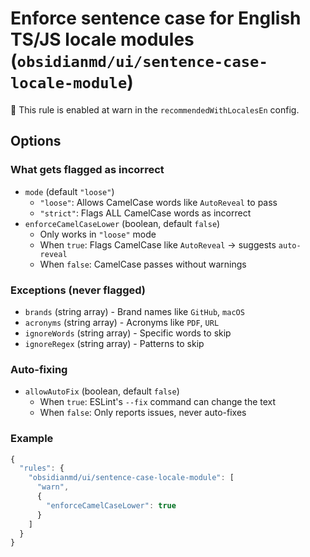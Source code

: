 # Enforce sentence case for English TS/JS locale modules (`obsidianmd/ui/sentence-case-locale-module`)

💼 This rule is enabled at warn in the `recommendedWithLocalesEn` config.

<!-- end auto-generated rule header -->

## Options

### What gets flagged as incorrect

- `mode` (default `"loose"`)
  - `"loose"`: Allows CamelCase words like `AutoReveal` to pass
  - `"strict"`: Flags ALL CamelCase words as incorrect
- `enforceCamelCaseLower` (boolean, default `false`)
  - Only works in `"loose"` mode
  - When `true`: Flags CamelCase like `AutoReveal` → suggests `auto-reveal`
  - When `false`: CamelCase passes without warnings

### Exceptions (never flagged)

- `brands` (string array) - Brand names like `GitHub`, `macOS`
- `acronyms` (string array) - Acronyms like `PDF`, `URL`
- `ignoreWords` (string array) - Specific words to skip
- `ignoreRegex` (string array) - Patterns to skip

### Auto-fixing

- `allowAutoFix` (boolean, default `false`)
  - When `true`: ESLint's `--fix` command can change the text
  - When `false`: Only reports issues, never auto-fixes

### Example

```js
{
  "rules": {
    "obsidianmd/ui/sentence-case-locale-module": [
      "warn",
      {
        "enforceCamelCaseLower": true
      }
    ]
  }
}
```
